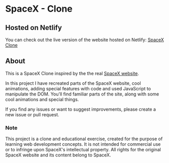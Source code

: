 # SpaceX - Clone
## Hosted on Netlify
You can check out the live version of the website hosted on Netlify: [SpaceX Clone](https://spacex-clone-dan.netlify.app/)

## About
This is a SpaceX Clone inspired by the the real [SpaceX website](https://www.spacex.com/).

In this project I have recreated parts of the SpaceX website, cool animations, adding special features with code and used JavaScript to manipulate the DOM. You'll find familiar parts of the site, along with some cool animations and special things.

If you find any issues or want to suggest improvements, please create a new issue or pull request.

### Note
This project is a clone and educational exercise, created for the purpose of learning web development concepts. It is not intended for commercial use or to infringe upon SpaceX's intellectual property. All rights for the original SpaceX website and its content belong to SpaceX.
